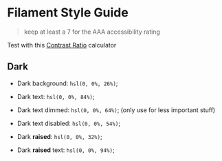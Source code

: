 # Filament Style Guide

> keep at least a 7 for the AAA accessibility rating

Test with this [Contrast Ratio](http://leaverou.github.io/contrast-ratio/#hsl%280%2C0%25%2C84%25%29-on-hsl%280%2C0%25%2C26%25%29) calculator

## Dark

* Dark background: `hsl(0, 0%, 26%)`;
* Dark text: `hsl(0, 0%, 84%)`;
* Dark text dimmed: `hsl(0, 0%, 64%)`; (only use for less important stuff)
* Dark text disabled: `hsl(0, 0%, 54%)`;

* Dark __raised__: `hsl(0, 0%, 32%)`;
* Dark __raised__ text: `hsl(0, 0%, 94%)`;